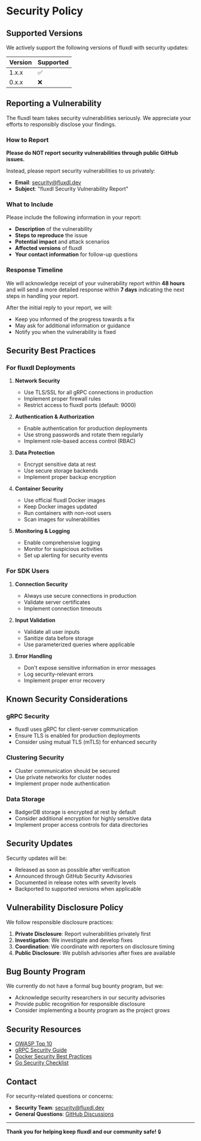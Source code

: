 # Security Policy

## Supported Versions

We actively support the following versions of fluxdl with security updates:

| Version | Supported          |
| ------- | ------------------ |
| 1.x.x   | :white_check_mark: |
| 0.x.x   | :x:                |

## Reporting a Vulnerability

The fluxdl team takes security vulnerabilities seriously. We appreciate your efforts to responsibly disclose your findings.

### How to Report

**Please do NOT report security vulnerabilities through public GitHub issues.**

Instead, please report security vulnerabilities to us privately:

- **Email**: [security@fluxdl.dev](mailto:security@fluxdl.dev)
- **Subject**: "fluxdl Security Vulnerability Report"

### What to Include

Please include the following information in your report:

- **Description** of the vulnerability
- **Steps to reproduce** the issue
- **Potential impact** and attack scenarios
- **Affected versions** of fluxdl
- **Your contact information** for follow-up questions

### Response Timeline

We will acknowledge receipt of your vulnerability report within **48 hours** and will send a more detailed response within **7 days** indicating the next steps in handling your report.

After the initial reply to your report, we will:
- Keep you informed of the progress towards a fix
- May ask for additional information or guidance
- Notify you when the vulnerability is fixed

## Security Best Practices

### For fluxdl Deployments

1. **Network Security**
   - Use TLS/SSL for all gRPC connections in production
   - Implement proper firewall rules
   - Restrict access to fluxdl ports (default: 9000)

2. **Authentication & Authorization**
   - Enable authentication for production deployments
   - Use strong passwords and rotate them regularly
   - Implement role-based access control (RBAC)

3. **Data Protection**
   - Encrypt sensitive data at rest
   - Use secure storage backends
   - Implement proper backup encryption

4. **Container Security**
   - Use official fluxdl Docker images
   - Keep Docker images updated
   - Run containers with non-root users
   - Scan images for vulnerabilities

5. **Monitoring & Logging**
   - Enable comprehensive logging
   - Monitor for suspicious activities
   - Set up alerting for security events

### For SDK Users

1. **Connection Security**
   - Always use secure connections in production
   - Validate server certificates
   - Implement connection timeouts

2. **Input Validation**
   - Validate all user inputs
   - Sanitize data before storage
   - Use parameterized queries where applicable

3. **Error Handling**
   - Don't expose sensitive information in error messages
   - Log security-relevant errors
   - Implement proper error recovery

## Known Security Considerations

### gRPC Security
- fluxdl uses gRPC for client-server communication
- Ensure TLS is enabled for production deployments
- Consider using mutual TLS (mTLS) for enhanced security

### Clustering Security
- Cluster communication should be secured
- Use private networks for cluster nodes
- Implement proper node authentication

### Data Storage
- BadgerDB storage is encrypted at rest by default
- Consider additional encryption for highly sensitive data
- Implement proper access controls for data directories

## Security Updates

Security updates will be:
- Released as soon as possible after verification
- Announced through GitHub Security Advisories
- Documented in release notes with severity levels
- Backported to supported versions when applicable

## Vulnerability Disclosure Policy

We follow responsible disclosure practices:

1. **Private Disclosure**: Report vulnerabilities privately first
2. **Investigation**: We investigate and develop fixes
3. **Coordination**: We coordinate with reporters on disclosure timing
4. **Public Disclosure**: We publish advisories after fixes are available

## Bug Bounty Program

We currently do not have a formal bug bounty program, but we:
- Acknowledge security researchers in our security advisories
- Provide public recognition for responsible disclosure
- Consider implementing a bounty program as the project grows

## Security Resources

- [OWASP Top 10](https://owasp.org/www-project-top-ten/)
- [gRPC Security Guide](https://grpc.io/docs/guides/auth/)
- [Docker Security Best Practices](https://docs.docker.com/engine/security/)
- [Go Security Checklist](https://github.com/securego/gosec)

## Contact

For security-related questions or concerns:
- **Security Team**: [security@fluxdl.dev](mailto:security@fluxdl.dev)
- **General Questions**: [GitHub Discussions](https://github.com/skshohagmiah/fluxdl/discussions)

---

**Thank you for helping keep fluxdl and our community safe!** 🔒
